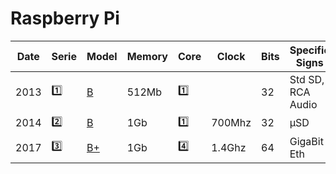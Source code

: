 # Raspberry Pi

| Date | Serie   | Model                                                                              | Memory | Core | Clock | Bits | Specific Signs    | Setting Up                                       |
|------|---------|------------------------------------------------------------------------------------|--------|------|-------|------|--------------------|---------------------------------------------------|
| 2013 | :one:   | [B](https://raspberry-projects.com/pi/category/pi-hardware/raspberry-pi-model-b)  | 512Mb  | :one: |     |  32 | Std SD, RCA Audio | [:tv:](https://www.youtube.com/watch?v=U7Dj7R8bu4k)       |
| 2014 | :two:   | [B](https://raspberry-projects.com/pi/category/pi-hardware/raspberry-pi-2-model-b)| 1Gb  | :one: | 700Mhz | 32 |  μSD  | [:tv:](https://www.youtube.com/watch?v=jmPgdcec53s)       |
| 2017 | :three: | [B+](https://raspberry-projects.com/pi/category/pi-hardware/raspberry-pi-3-model-b-pi-hardware)| 1Gb  | :four: | 1.4Ghz | 64 | GigaBit Eth | [:tv:](https://www.youtube.com/watch?v=izceGfkUtZU)       |

